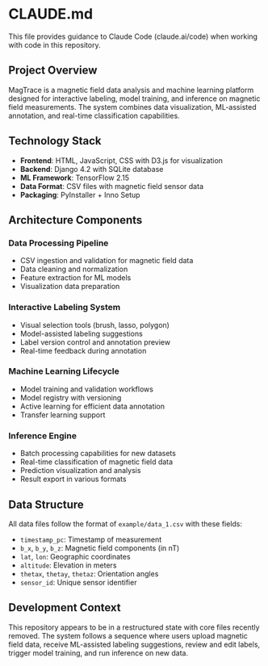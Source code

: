 # CLAUDE.md

This file provides guidance to Claude Code (claude.ai/code) when working with code in this repository.

## Project Overview

MagTrace is a magnetic field data analysis and machine learning platform designed for interactive labeling, model training, and inference on magnetic field measurements. The system combines data visualization, ML-assisted annotation, and real-time classification capabilities.

## Technology Stack

- **Frontend**: HTML, JavaScript, CSS with D3.js for visualization
- **Backend**: Django 4.2 with SQLite database
- **ML Framework**: TensorFlow 2.15
- **Data Format**: CSV files with magnetic field sensor data
- **Packaging**: PyInstaller + Inno Setup

## Architecture Components

### Data Processing Pipeline
- CSV ingestion and validation for magnetic field data
- Data cleaning and normalization
- Feature extraction for ML models
- Visualization data preparation

### Interactive Labeling System
- Visual selection tools (brush, lasso, polygon)
- Model-assisted labeling suggestions
- Label version control and annotation preview
- Real-time feedback during annotation

### Machine Learning Lifecycle
- Model training and validation workflows
- Model registry with versioning
- Active learning for efficient data annotation
- Transfer learning support

### Inference Engine
- Batch processing capabilities for new datasets
- Real-time classification of magnetic field data
- Prediction visualization and analysis
- Result export in various formats

## Data Structure

All data files follow the format of `example/data_1.csv` with these fields:
- `timestamp_pc`: Timestamp of measurement
- `b_x`, `b_y`, `b_z`: Magnetic field components (in nT)
- `lat`, `lon`: Geographic coordinates
- `altitude`: Elevation in meters
- `thetax`, `thetay`, `thetaz`: Orientation angles
- `sensor_id`: Unique sensor identifier

## Development Context

This repository appears to be in a restructured state with core files recently removed. The system follows a sequence where users upload magnetic field data, receive ML-assisted labeling suggestions, review and edit labels, trigger model training, and run inference on new data.